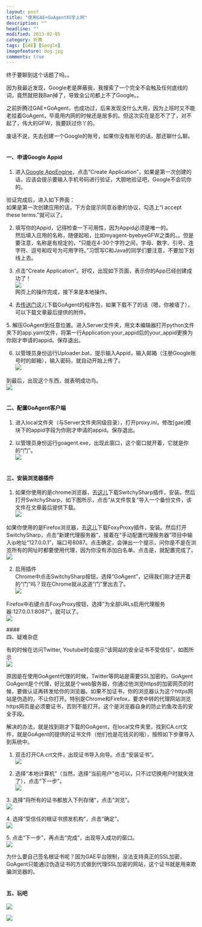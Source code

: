 ```yaml
---
layout: post
title: "使用GAE+GoAgent科学上网"
description: ""
headline: ""
modified: 2013-02-05
category: 折腾
tags: [GAE] [Google]
imagefeature: dog.jpg
comments: true
---
```



终于要聊到这个话题了吗。。

因为我最近发现，Google老是屏蔽我，我搜索了一个完全不会触及任何底线的词，竟然就把我Ban掉了，导致全公司都上不了Google。。

之前折腾过GAE+GoAgent，也成功过，后来发现没什么大用，因为上班时又不能老挂着GoAgent，毕竟用内网的时候还是居多的。但这次实在是忍不了了，对不起了，伟大的GFW，我要跃过你丫的。  

<!-- more -->

  
废话不说，先去创建一个Google的账号，如果你没有账号的话，那还聊什么聊。  
&nbsp;

#### 一、申请Google Appid

1. 进入[Google AppEngine][1]，点击&ldquo;Create Application&rdquo;，如果是第一次创建的话，应该会提示要输入手机号码进行验证，大胆地验证吧，Google不会坑你的。

验证完成后，进入如下界面：  
<a href="http://i1352.photobucket.com/albums/q645/cy198706/mess-ups/QQ20130205112620.jpg" target="_blank"><img alt="" src="http://i1352.photobucket.com/albums/q645/cy198706/mess-ups/QQ20130205112620.jpg" /></a>  
如果是第一次创建应用的话，下方会提示同意谷歌的协议，勾选上&ldquo;I accept these terms.&rdquo;就可以了。

2. 填写你的Appid，记得检查一下可用性，因为Appid必须是唯一的。  
	然后填入应用的名称，随便起啦，比如myagent-byebyeGFW之类的。。但是要注意，名称是有规定的，&ldquo;只能在4-30个字符之间，字母、数字、引号、连字符、逗号和叹号为可用字符。&rdquo;习惯写C和Java的同学们要注意，不要加下划线上去。

3. 点击&ldquo;Create Application&rdquo;。好哎，出现如下页面，表示你的App已经创建成功了！  
	[![][image-1]][2]  
	网页上的操作完成，接下来是本地操作。

4. 去[传送门][3]这儿下载GoAgent的程序包，如果下载不了的话（嗯，你被墙了），可以下载文章最后提供的附件。

5.&nbsp;解压GoAgent到任意位置。进入Server文件夹，用文本编辑器打开python文件夹下的app.yaml文件，将第一行Application:your\_appid后的your\_appid更换为你刚才申请的appid。保存退出。

6. 以管理员身份运行Uploader.bat，提示输入Appid，输入邮箱（注册Google账号时的邮箱），输入密码，就自动开始上传了。  
	[![][image-2]][4]

到最后，出现这个东西，就表明成功鸟。  
[![][image-3]][5]  
&nbsp;

#### 二、配置GoAgent客户端

1. 进入local文件夹（与Server文件夹同级目录），打开proxy.ini，修改[gae]模块下的appid字段为你刚才申请的appid。保存退出。

2. 以管理员身份运行goagent.exe，出现此窗口，这个窗口就开着，它就是你的&ldquo;门&rdquo;。  
	[![][image-4]][6]  
	&nbsp;

#### 三、安装浏览器插件

1. 如果你使用的是chrome浏览器，去[这儿][7]下载SwitchySharp插件，安装。然后打开SwitchySharp，如下图所示，点击&ldquo;从文件恢复&rdquo;导入一个备份文件，该文件在文章最后提供下载。  
	[![][image-5]][8]

如果你使用的是Firefox浏览器，去[这儿][9]下载FoxyProxy插件，安装。然后打开SwitchySharp，点击&ldquo;新建代理服务器&rdquo;，接着在&ldquo;手动配置代理服务器&rdquo;项目中输入ip地址&ldquo;127.0.0.1&rdquo;，端口号8087。点击确定，会弹出一个提示，问你是不是在浏览所有的网址时都要使用代理，因为你没有添加白名单。点击是，就配置完成了。  
[![][image-6]][10]

2. 启用插件  
	Chrome中点击SwitchySharp按钮，选择&ldquo;GoAgent&rdquo;，记得我们刚才还开着的&ldquo;门&rdquo;吗？现在Chrome就从这道&ldquo;门&rdquo;里出去了。  
	[![][image-7]][11]

Firefox中右键点击FoxyProxy按钮，选择&ldquo;为全部URLs启用代理服务器:127.0.0.1:8087&rdquo;，就可以了。  
[![][image-8]][12]

\#\###  
四、疑难杂症

有的时候在访问Twitter, Youtube时会提示&ldquo;该网站的安全证书不受信任&rdquo;，如图所示  
[![][image-9]][13]

原因是在使用GoAgent代理的时候，Twitter等网站是需要SSL加密的，GoAgent  
GoAgent是个代理，好比就是个web服务器，你通过他浏览https的加密网页的时候，要做认证再转发给你的浏览器。如果不加证书，你的浏览器认为这个https网站是伪造的，不让你打开。特别是Chrome和Firefox，要求中转的代理网站浏览https网页是必须要证书，否则不能打开。这个是浏览器自身的防止钓鱼攻击的安全手段。

解决的办法，就是找到刚才下载的GoAgent，在local文件夹里，找到CA.crt文件，就是GoAgent的提供的证书文件（他们也是花钱买的哦），按照如下步骤导入到系统中。  
1. 双击打开CA.crt文件，出现证书导入向导。点击&ldquo;安装证书&rdquo;。  
[![][image-10]][14]

2. 选择&ldquo;本地计算机&rdquo;（当然，选择&ldquo;当前用户&rdquo;也可以，只不过切换用户时就失效了），点击&ldquo;下一步&rdquo;。  
	[![][image-11]][15]

3.&nbsp;选择&ldquo;将所有的证书都放入下列存储&rdquo;，点击&ldquo;浏览&rdquo;。  
[![][image-12]][16]

4.&nbsp;选择&ldquo;受信任的根证书颁发机构&rdquo;，点击&ldquo;确定&rdquo;。  
[![][image-13]][17]

5.&nbsp;点击&ldquo;下一步&rdquo;，再点击&ldquo;完成&rdquo;，出现导入成功的窗口。  
[![][image-14]][18]

为什么要自己签名根证书呢？因为GAE平台限制，没法支持真正的SSL加密，GoAgent只能通过伪造证书的方式做到代理SSL加密的网站，这个证书就是用来欺骗浏览器的。  
&nbsp;

#### 五、玩吧

[![][image-15]][19]

[![][image-16]][20]

<a class="readmore" href="http://pan.baidu.com/share/link?shareid=265965&uk=151049050" target="_blank"><img alt="" src="http://cy198706.com/blog/wp-content/uploads/2013/04/download.png" /></a>  
&nbsp;

[1]:	https://appengine.google.com
[2]:	http://i1352.photobucket.com/albums/q645/cy198706/mess-ups/QQ20130205112538.jpg
[3]:	https://code.google.com/p/goagent/
[4]:	http://i1352.photobucket.com/albums/q645/cy198706/mess-ups/QQ20130205113930.jpg
[5]:	http://i1352.photobucket.com/albums/q645/cy198706/mess-ups/QQ20130205122648.jpg
[6]:	http://i1352.photobucket.com/albums/q645/cy198706/mess-ups/QQ20130205122830.jpg
[7]:	https://chrome.google.com/webstore/detail/proxy-switchysharp/dpplabbmogkhghncfbfdeeokoefdjegm
[8]:	http://i1352.photobucket.com/albums/q645/cy198706/mess-ups/QQ20130205123020.jpg
[9]:	https://addons.mozilla.org/zh-cn/firefox/addon/foxyproxy-standard/
[10]:	http://i1352.photobucket.com/albums/q645/cy198706/mess-ups/QQ20130205123725.jpg
[11]:	http://i1352.photobucket.com/albums/q645/cy198706/mess-ups/QQ20130205124528.jpg
[12]:	http://i1352.photobucket.com/albums/q645/cy198706/mess-ups/QQ20130205123825.jpg
[13]:	http://i1352.photobucket.com/albums/q645/cy198706/mess-ups/QQ20130205125036.jpg
[14]:	http://i1352.photobucket.com/albums/q645/cy198706/mess-ups/QQ20130205125603.jpg
[15]:	http://i1352.photobucket.com/albums/q645/cy198706/mess-ups/QQ20130205125618.jpg
[16]:	http://i1352.photobucket.com/albums/q645/cy198706/mess-ups/QQ20130205125626.jpg
[17]:	http://i1352.photobucket.com/albums/q645/cy198706/mess-ups/QQ20130205125635.jpg
[18]:	http://i1352.photobucket.com/albums/q645/cy198706/mess-ups/QQ20130205125655.jpg
[19]:	http://i1352.photobucket.com/albums/q645/cy198706/mess-ups/QQ20130205133033.jpg
[20]:	http://i1352.photobucket.com/albums/q645/cy198706/mess-ups/QQ20130205132928.jpg

[image-1]:	http://i1352.photobucket.com/albums/q645/cy198706/mess-ups/QQ20130205112538.jpg
[image-2]:	http://i1352.photobucket.com/albums/q645/cy198706/mess-ups/QQ20130205113930.jpg
[image-3]:	http://i1352.photobucket.com/albums/q645/cy198706/mess-ups/QQ20130205122648.jpg
[image-4]:	http://i1352.photobucket.com/albums/q645/cy198706/mess-ups/QQ20130205122830.jpg
[image-5]:	http://i1352.photobucket.com/albums/q645/cy198706/mess-ups/QQ20130205123020.jpg
[image-6]:	http://i1352.photobucket.com/albums/q645/cy198706/mess-ups/QQ20130205123725.jpg
[image-7]:	http://i1352.photobucket.com/albums/q645/cy198706/mess-ups/QQ20130205124528.jpg
[image-8]:	http://i1352.photobucket.com/albums/q645/cy198706/mess-ups/QQ20130205123825.jpg
[image-9]:	http://i1352.photobucket.com/albums/q645/cy198706/mess-ups/QQ20130205125036.jpg
[image-10]:	http://i1352.photobucket.com/albums/q645/cy198706/mess-ups/QQ20130205125603.jpg
[image-11]:	http://i1352.photobucket.com/albums/q645/cy198706/mess-ups/QQ20130205125618.jpg
[image-12]:	http://i1352.photobucket.com/albums/q645/cy198706/mess-ups/QQ20130205125626.jpg
[image-13]:	http://i1352.photobucket.com/albums/q645/cy198706/mess-ups/QQ20130205125635.jpg
[image-14]:	http://i1352.photobucket.com/albums/q645/cy198706/mess-ups/QQ20130205125655.jpg
[image-15]:	http://i1352.photobucket.com/albums/q645/cy198706/mess-ups/QQ20130205133033.jpg
[image-16]:	http://i1352.photobucket.com/albums/q645/cy198706/mess-ups/QQ20130205132928.jpg